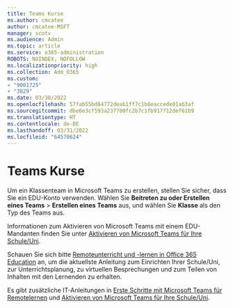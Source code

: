 ```yaml
---
title: Teams Kurse
ms.author: cmcatee
author: cmcatee-MSFT
manager: scotv
ms.audience: Admin
ms.topic: article
ms.service: o365-administration
ROBOTS: NOINDEX, NOFOLLOW
ms.localizationpriority: high
ms.collection: Adm_O365
ms.custom:
- "9001725"
- "3829"
ms.date: 03/30/2022
ms.openlocfilehash: 57fab55bd84772deab1ff7c1b8eaccede01ab3af
ms.sourcegitcommit: dbe6e3cf593a237700fc2b7c1fb917712def61b9
ms.translationtype: HT
ms.contentlocale: de-DE
ms.lasthandoff: 03/31/2022
ms.locfileid: "64570624"
---
```

# <a name="teams-classes"></a>Teams Kurse

Um ein Klassenteam in Microsoft Teams zu erstellen, stellen Sie sicher, dass Sie ein EDU-Konto verwenden. Wählen Sie **Beitreten zu oder Erstellen eines Teams** > **Erstellen eines Teams** aus, und wählen Sie **Klasse** als den Typ des Teams aus.

Informationen zum Aktivieren von Microsoft Teams mit einem EDU-Mandanten finden Sie unter [Aktivieren von Microsoft Teams für Ihre Schule/Uni](https://docs.microsoft.com/microsoft-365/education/intune-edu-trial/enable-microsoft-teams#enable-microsoft-teams-for-your-school-1).

Schauen Sie sich bitte [Remoteunterricht und -lernen in Office 365 Education](https://support.microsoft.com/topic/remote-teaching-and-learning-in-office-365-education-f651ccae-7b65-478b-8366-51bb884025c4) an, um die aktuellste Anleitung zum Einrichten Ihrer Schule/Uni, zur Unterrichtsplanung, zu virtuellen Besprechungen und zum Teilen von Inhalten mit den Lernenden zu erhalten.

Es gibt zusätzliche IT-Anleitungen in [Erste Schritte mit Microsoft Teams für Remotelernen](https://docs.microsoft.com/MicrosoftTeams/remote-learning-edu) und [Aktivieren von Microsoft Teams für Ihre Schule/Uni](https://docs.microsoft.com/microsoft-365/education/deploy/enable-microsoft-teams#enable-microsoft-teams-for-your-school-1).
